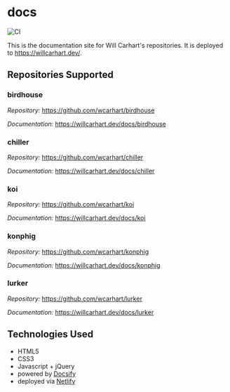 # docs
![CI](https://github.com/wcarhart/docs/workflows/CI/badge.svg)

This is the documentation site for Will Carhart's repositories. It is deployed to https://willcarhart.dev/.

## Repositories Supported

### birdhouse
_Repository:_ https://github.com/wcarhart/birdhouse

_Documentation:_ https://willcarhart.dev/docs/birdhouse

### chiller
_Repository:_ https://github.com/wcarhart/chiller

_Documentation:_ https://willcarhart.dev/docs/chiller

### koi
_Repository:_ https://github.com/wcarhart/koi

_Documentation:_ https://willcarhart.dev/docs/koi

### konphig
_Repository:_ https://github.com/wcarhart/konphig

_Documentation:_ https://willcarhart.dev/docs/konphig

### lurker
_Repository:_ https://github.com/wcarhart/lurker

_Documentation:_ https://willcarhart.dev/docs/lurker

## Technologies Used
* HTML5
* CSS3
* Javascript + jQuery
* powered by [Docsify](https://docsify.js.org/#/)
* deployed via [Netlify](https://www.netlify.com)
